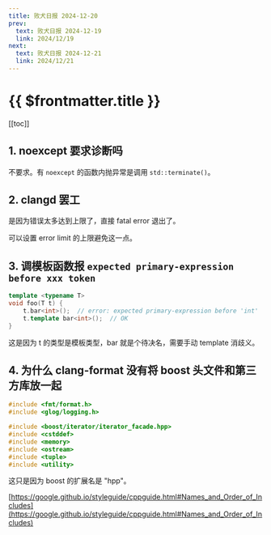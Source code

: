 ```yaml
---
title: 败犬日报 2024-12-20
prev:
  text: 败犬日报 2024-12-19
  link: 2024/12/19
next:
  text: 败犬日报 2024-12-21
  link: 2024/12/21
---
```


# {{ $frontmatter.title }}

[[toc]]

## 1. noexcept 要求诊断吗

不要求。有 `noexcept` 的函数内抛异常是调用 `std::terminate()`。

## 2. clangd 罢工

是因为错误太多达到上限了，直接 fatal error 退出了。

可以设置 error limit 的上限避免这一点。

## 3. 调模板函数报 `expected primary-expression before xxx token`

```cpp
template <typename T>
void foo(T t) {
    t.bar<int>();  // error: expected primary-expression before 'int'
    t.template bar<int>();  // OK
}
```

这是因为 t 的类型是模板类型，bar 就是个待决名，需要手动 template 消歧义。

## 4. 为什么 clang-format 没有将 boost 头文件和第三方库放一起

```cpp
#include <fmt/format.h>
#include <glog/logging.h>

#include <boost/iterator/iterator_facade.hpp>
#include <cstddef>
#include <memory>
#include <ostream>
#include <tuple>
#include <utility>
```

这只是因为 boost 的扩展名是 "hpp"。

[https://google.github.io/styleguide/cppguide.html#Names_and_Order_of_Includes](https://google.github.io/styleguide/cppguide.html#Names_and_Order_of_Includes)

